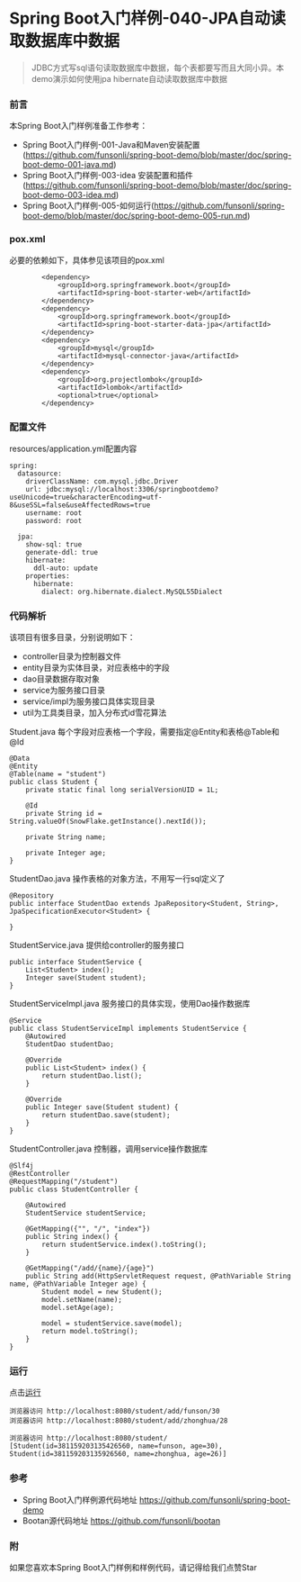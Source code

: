 # Spring Boot入门样例-040-JPA自动读取数据库中数据

> JDBC方式写sql语句读取数据库中数据，每个表都要写而且大同小异。本demo演示如何使用jpa hibernate自动读取数据库中数据

### 前言

本Spring Boot入门样例准备工作参考：

- Spring Boot入门样例-001-Java和Maven安装配置(https://github.com/funsonli/spring-boot-demo/blob/master/doc/spring-boot-demo-001-java.md)
- Spring Boot入门样例-003-idea 安装配置和插件(https://github.com/funsonli/spring-boot-demo/blob/master/doc/spring-boot-demo-003-idea.md)
- Spring Boot入门样例-005-如何运行(https://github.com/funsonli/spring-boot-demo/blob/master/doc/spring-boot-demo-005-run.md)

### pox.xml
必要的依赖如下，具体参见该项目的pox.xml
```
        <dependency>
            <groupId>org.springframework.boot</groupId>
            <artifactId>spring-boot-starter-web</artifactId>
        </dependency>
        <dependency>
            <groupId>org.springframework.boot</groupId>
            <artifactId>spring-boot-starter-data-jpa</artifactId>
        </dependency>
        <dependency>
            <groupId>mysql</groupId>
            <artifactId>mysql-connector-java</artifactId>
        </dependency>
        <dependency>
            <groupId>org.projectlombok</groupId>
            <artifactId>lombok</artifactId>
            <optional>true</optional>
        </dependency>
```

### 配置文件

resources/application.yml配置内容
```
spring:
  datasource:
    driverClassName: com.mysql.jdbc.Driver
    url: jdbc:mysql://localhost:3306/springbootdemo?useUnicode=true&characterEncoding=utf-8&useSSL=false&useAffectedRows=true
    username: root
    password: root

  jpa:
    show-sql: true
    generate-ddl: true
    hibernate:
      ddl-auto: update
    properties:
      hibernate:
        dialect: org.hibernate.dialect.MySQL55Dialect
```

### 代码解析
该项目有很多目录，分别说明如下：

- controller目录为控制器文件
- entity目录为实体目录，对应表格中的字段
- dao目录数据存取对象
- service为服务接口目录
- service/impl为服务接口具体实现目录
- util为工具类目录，加入分布式id雪花算法


Student.java 每个字段对应表格一个字段，需要指定@Entity和表格@Table和@Id
``` 
@Data
@Entity
@Table(name = "student")
public class Student {
    private static final long serialVersionUID = 1L;

    @Id
    private String id = String.valueOf(SnowFlake.getInstance().nextId());

    private String name;

    private Integer age;
}
```

StudentDao.java 操作表格的对象方法，不用写一行sql定义了
``` 
@Repository
public interface StudentDao extends JpaRepository<Student, String>, JpaSpecificationExecutor<Student> {

}
```

StudentService.java 提供给controller的服务接口
``` 
public interface StudentService {
    List<Student> index();
    Integer save(Student student);
}
```

StudentServiceImpl.java 服务接口的具体实现，使用Dao操作数据库
``` 
@Service
public class StudentServiceImpl implements StudentService {
    @Autowired
    StudentDao studentDao;

    @Override
    public List<Student> index() {
        return studentDao.list();
    }

    @Override
    public Integer save(Student student) {
        return studentDao.save(student);
    }
}
```

StudentController.java 控制器，调用service操作数据库
``` 
@Slf4j
@RestController
@RequestMapping("/student")
public class StudentController {

    @Autowired
    StudentService studentService;

    @GetMapping({"", "/", "index"})
    public String index() {
        return studentService.index().toString();
    }

    @GetMapping("/add/{name}/{age}")
    public String add(HttpServletRequest request, @PathVariable String name, @PathVariable Integer age) {
        Student model = new Student();
        model.setName(name);
        model.setAge(age);

        model = studentService.save(model);
        return model.toString();
    }
}
```

### 运行

点击[运行](https://github.com/funsonli/spring-boot-demo/blob/master/doc/spring-boot-demo-005-run.md)

```
浏览器访问 http://localhost:8080/student/add/funson/30
浏览器访问 http://localhost:8080/student/add/zhonghua/28

浏览器访问 http://localhost:8080/student/
[Student(id=381159203135426560, name=funson, age=30), Student(id=381159203135926560, name=zhonghua, age=26)]
```

### 参考
- Spring Boot入门样例源代码地址 https://github.com/funsonli/spring-boot-demo
- Bootan源代码地址 https://github.com/funsonli/bootan


### 附
如果您喜欢本Spring Boot入门样例和样例代码，请记得给我们点赞Star

